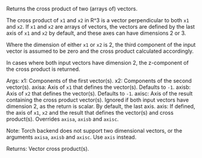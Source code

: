 Returns the cross product of two (arrays of) vectors.

The cross product of `x1` and `x2` in R^3 is a vector
perpendicular to both `x1` and `x2`. If `x1` and `x2` are arrays of
vectors, the vectors are defined by the last axis of `x1` and `x2`
by default, and these axes can have dimensions 2 or 3.

Where the dimension of either `x1` or `x2` is 2, the third component of
the input vector is assumed to be zero and the cross product calculated
accordingly.

In cases where both input vectors have dimension 2, the z-component of
the cross product is returned.

Args:
    x1: Components of the first vector(s).
    x2: Components of the second vector(s).
    axisa: Axis of `x1` that defines the vector(s). Defaults to `-1`.
    axisb: Axis of `x2` that defines the vector(s). Defaults to `-1`.
    axisc: Axis of the result containing the cross product vector(s).
        Ignored if both input vectors have dimension 2, as the return is
        scalar. By default, the last axis.
    axis: If defined, the axis of `x1`, `x2` and the result that
        defines the vector(s) and cross product(s). Overrides `axisa`,
        `axisb` and `axisc`.

Note:
    Torch backend does not support two dimensional vectors, or the
    arguments `axisa`, `axisb` and `axisc`. Use `axis` instead.

Returns:
    Vector cross product(s).
